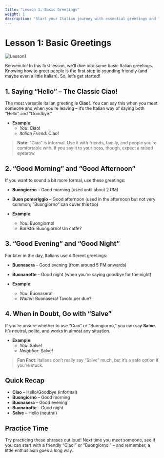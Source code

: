 ```yaml
---
title: "Lesson 1: Basic Greetings"
weight: 1
description: "Start your Italian journey with essential greetings and learn how to say hello like a local."
---
```


# Lesson 1: Basic Greetings

![Lesson1](/images/lessons/lesson1/b2587f28-0d43-4ff6-985a-1f66758db6fc.webp)

Benvenuto! In this first lesson, we’ll dive into some basic Italian greetings. Knowing how to greet people is the first step to sounding friendly (and maybe even a little Italian). So, let’s get started!

## 1. Saying “Hello” – The Classic **Ciao!**

The most versatile Italian greeting is **Ciao!**. You can say this when you meet someone and when you’re leaving – it’s the Italian way of saying both “Hello” and “Goodbye.”

- **Example**: 
  - *You*: Ciao!
  - *Italian Friend*: Ciao!

> **Note**: “Ciao” is informal. Use it with friends, family, and people you’re comfortable with. If you say it to your boss, though, expect a raised eyebrow.

## 2. “Good Morning” and “Good Afternoon”

If you want to sound a bit more formal, use these greetings:

- **Buongiorno** – Good morning (used until about 2 PM)
- **Buon pomeriggio** – Good afternoon (used in the afternoon but not very common; “Buongiorno” can cover this too)

- **Example**:
  - *You*: Buongiorno!
  - *Barista*: Buongiorno! Un caffè?

## 3. “Good Evening” and “Good Night”

For later in the day, Italians use different greetings:

- **Buonasera** – Good evening (from around 5 PM onwards)
- **Buonanotte** – Good night (when you’re saying goodbye for the night)

- **Example**:
  - *You*: Buonasera!
  - *Waiter*: Buonasera! Tavolo per due?

## 4. When in Doubt, Go with “Salve”

If you’re unsure whether to use “Ciao” or “Buongiorno,” you can say **Salve**. It’s neutral, polite, and works in almost any situation.

- **Example**:
  - *You*: Salve!
  - *Neighbor*: Salve!

> **Fun Fact**: Italians don’t really say “Salve” much, but it’s a safe option if you’re stuck.

## Quick Recap

- **Ciao** – Hello/Goodbye (informal)
- **Buongiorno** – Good morning
- **Buonasera** – Good evening
- **Buonanotte** – Good night
- **Salve** – Hello (neutral)

## Practice Time

Try practicing these phrases out loud! Next time you meet someone, see if you can start with a friendly “Ciao!” or “Buongiorno!” – and remember, a little enthusiasm goes a long way.

